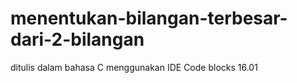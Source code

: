 # menentukan-bilangan-terbesar-dari-2-bilangan
ditulis dalam bahasa C menggunakan IDE Code blocks 16.01
